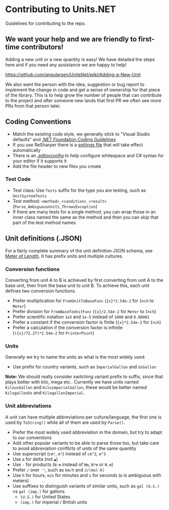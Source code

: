 ﻿# Contributing to Units.NET

Guidelines for contributing to the repo.

## We want your help and we are friendly to first-time contributors!
Adding a new unit or a new quantity is easy! We have detailed the steps here and if you need any assistance we are happy to help!

https://github.com/angularsen/UnitsNet/wiki/Adding-a-New-Unit

We also want the person with the idea, suggestion or bug report to implement the change in code and get a sense of ownership for that piece of the library.
This is to help grow the number of people that can contribute to the project and after someone new lands that first PR we often see more PRs from that person later.

## Coding Conventions
* Match the existing code style, we generally stick to "Visual Studio defaults" and [.NET Foundation Coding Guidelines](https://github.com/dotnet/corefx/blob/master/Documentation/coding-guidelines/coding-style.md)
* If you use ReSharper there is a [settings file](https://github.com/angularsen/UnitsNet/blob/master/UnitsNet.sln.DotSettings) that will take effect automatically
* There is an [.editorconfig](https://github.com/angularsen/UnitsNet/blob/master/.editorconfig) to help configure whitespace and C# syntax for your editor if it supports it
* Add the file header to new files you create

### Test Code
* Test class: Use `Tests` suffix for the type you are testing, such as `UnitSystemTests`
* Test method: `<method>_<condition>_<result>` (`Parse_AmbiguousUnits_ThrowsException`)
* If there are many tests for a single method, you can wrap those in an inner class named the same as the method and then you can skip that part of the test method names

## Unit definitions (.JSON)
For a fairly complete summary of the unit definition JSON schema, see [Meter of Length](https://github.com/angularsen/UnitsNet/blob/master/Common/UnitDefinitions/Length.json). It has prefix units and multiple cultures.

### Conversion functions
Converting from unit A to B is achieved by first converting from unit A to the base unit, then from the base unit to unit B. To achieve this, each unit defines two conversion functions.

* Prefer multiplication for `FromUnitToBaseFunc` (`{x}*2.54e-2` for `Inch` to `Meter`)
* Prefer division for `FromBaseToUnitFunc` (`{x}/2.54e-2` for `Meter` to `Inch`)
* Prefer scientific notation `1e3` and `1e-5` instead of `1000` and `0.00001`
* Prefer a constant if the conversion factor is finite (`{x}*2.54e-2` for `Inch`)
* Prefer a calculation if the conversion factor is infinite (`({x}/72.27)*2.54e-2` for `PrinterPoint`)

### Units
Generally we try to name the units as what is the most widely used.

* Use prefix for country variants, such as `ImperialGallon` and `UsGallon`

**Note:** We should really consider switching variant prefix to suffix, since that plays better with kilo, mega etc.. Currently we have units named `KilousGallon` and `KiloimperialGallon`, these would be better named `KilogallonUs` and `KilogallonImperial`.

### Unit abbreviations
A unit can have multiple abbreviations per culture/language, the first one is used by `ToString()` while all of them are used by `Parse()`.

* Prefer the most widely used abbreviation in the domain, but try to adapt to our conventions
* Add other popular variants to be able to parse those too, but take care to avoid abbreviation conflicts of units of the same quantity
* Use superscript (`cm²`, `m³`) instead of `cm^2`, `m^3`
* Use `∆` for delta (not `▲`)
* Use `·` for products (`N·m` instead of `Nm`, `N*m` or `N.m`)
* Prefer `/` over `⁻¹`, such as `km/h` and `J/(mol·K)`
* Use `h` for hours, `min` for minutes and `s` for seconds (`m` is ambiguous with meters)
* Use suffixes to distinguish variants of similar units, such as `gal (U.S.)` vs `gal (imp.)` for gallons
  * `(U.S.)` for United States
  * `(imp.)` for imperial / British units
